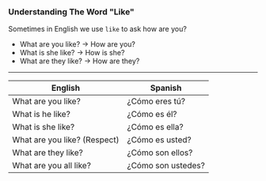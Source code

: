 ### Understanding The Word "Like"

Sometimes in English we use `like` to ask how are you? 

* What are you like? -> How are you?  
* What is she like? -> How is she? 
* What are they like? -> How are they?

---------------------------

English        | Spanish            
-------------- | ---------------------------
What are you like?     |  ¿Cómo eres tú?  
What is he like?       |  ¿Cómo es él?
What is she like?      |  ¿Cómo es ella?  
What are you like? (Respect)    |  ¿Cómo es usted?  
What are they like? | ¿Cómo son ellos?
What are you all like? |  ¿Cómo son ustedes?
